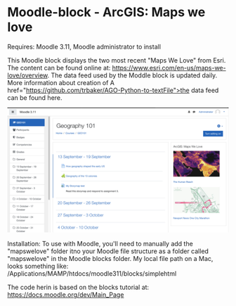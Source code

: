 # Moodle-block - ArcGIS: Maps we love

Requires: Moodle 3.11, Moodle administrator to install

This Moodle block displays the two most recent "Maps We Love" from Esri.  The content can be found online at: https://www.esri.com/en-us/maps-we-love/overview. The data feed used by the Moddle block is updated daily. More information about creation of A href="https://github.com/trbaker/AGO-Python-to-textFile">the data feed can be found here</a>.

<center>
<img src="https://github.com/trbaker/moodle-block/blob/master/mapswelove_images/mapswelove_block_coursepage.png?raw=true" width="800"></center>

Installation:
To use with Moodle, you'll need to manually add the "mapswelove" folder itno your Moodle file structure as a folder called "mapswelove" in the Moodle blocks folder.  My local file path on a Mac, looks something like:
/Applications/MAMP/htdocs/moodle311/blocks/simplehtml
 
 The code herin is based on the blocks tutorial at:
 https://docs.moodle.org/dev/Main_Page
 
 
